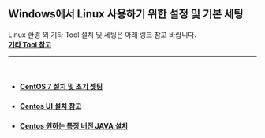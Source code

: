 ## Windows에서 Linux 사용하기 위한 설정 및 기본 세팅
Linux 환경 외 기타 Tool 설치 및 세팅은 아래 링크 참고 바랍니다.   
[**기타 Tool 참고**](https://github.com/Son-Sumin/mine)
<br>

* * * 
<br>

- #### [CentOS 7 설치 및 초기 셋팅](https://my-t-space.tistory.com/38#google_vignette)   
- #### [Centos UI 설치 참고](https://velog.io/@layssingcar/%EB%A6%AC%EB%88%85%EC%8A%A4-%EC%84%A4%EC%B9%98%ED%95%98%EA%B8%B0-CentOS-7)   
- #### [Centos 원하는 특정 버전 JAVA 설치](https://veneas.tistory.com/entry/Linux-CentOS7-%EC%9B%90%ED%95%98%EB%8A%94-%ED%8A%B9%EC%A0%95-%EB%B2%84%EC%A0%84-Javajdk-%EC%84%A4%EC%B9%98%ED%95%98%EA%B8%B0-wget)    
